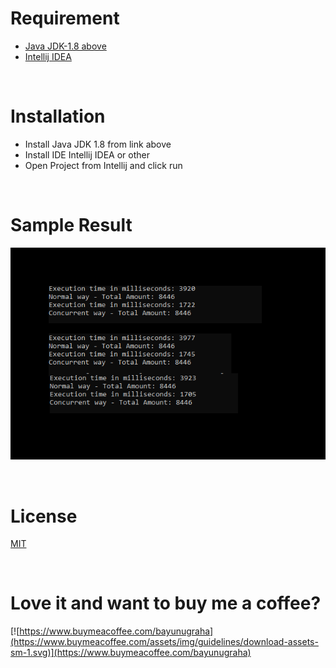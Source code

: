# Requirement

- [Java JDK-1.8 above](https://www.oracle.com/java/technologies/javase/javase-jdk8-downloads.html)
- [Intellij IDEA](https://www.jetbrains.com/idea/download/#section=windows)

<br>

# Installation

- Install Java JDK 1.8 from link above
- Install IDE Intellij IDEA or other
- Open Project from Intellij and click run

<br>

# Sample Result

![Result](./Result.png)

<br>

# License

[MIT](../../LICENSE)

<br>

# Love it and want to buy me a coffee?

[![https://www.buymeacoffee.com/bayunugraha](https://www.buymeacoffee.com/assets/img/guidelines/download-assets-sm-1.svg)](https://www.buymeacoffee.com/bayunugraha)
